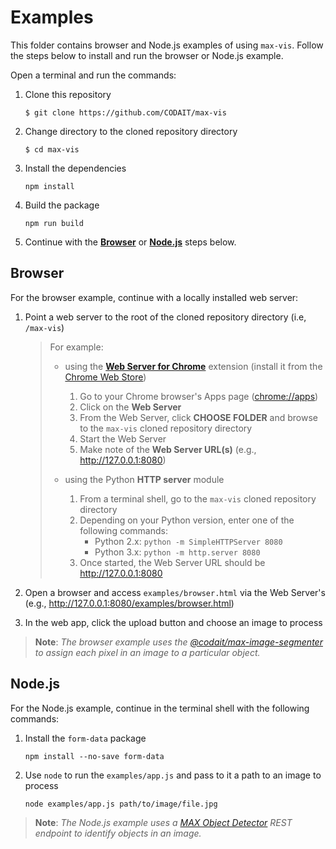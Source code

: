 # Examples

This folder contains browser and Node.js examples of using `max-vis`.
Follow the steps below to install and run the browser or Node.js example.

Open a terminal and run the commands:

1. Clone this repository  
    ```
    $ git clone https://github.com/CODAIT/max-vis
    ```
    
1. Change directory to the cloned repository directory  
    ```
    $ cd max-vis
    ```
    
1. Install the dependencies  
    ```
    npm install
    ```
    
1. Build the package  
    ```
    npm run build
    ```
    
1. Continue with the **[Browser](#Browser)** or **[Node.js](#Node.js)** steps below.  

## Browser

For the browser example, continue with a locally installed web server:

1. Point a web server to the root of the cloned repository directory (i.e, `/max-vis`)

    > For example: 
    >  
    > - using the **[Web Server for Chrome](https://github.com/kzahel/web-server-chrome)** extension (install it from the [Chrome Web Store](https://chrome.google.com/webstore/detail/web-server-for-chrome/ofhbbkphhbklhfoeikjpcbhemlocgigb))
    >   
    >   1. Go to your Chrome browser's Apps page ([chrome://apps](chrome://apps))
    >   1. Click on the **Web Server**
    >   1. From the Web Server, click **CHOOSE FOLDER** and browse to the `max-vis` cloned repository directory
    >   1. Start the Web Server
    >   1. Make note of the **Web Server URL(s)** (e.g., http://127.0.0.1:8080)
    >   
    > - using the Python **HTTP server** module
    >   
    >   1. From a terminal shell, go to the `max-vis` cloned repository directory
    >   1. Depending on your Python version, enter one of the following commands:
    >       - Python 2.x: `python -m SimpleHTTPServer 8080`
    >       - Python 3.x: `python -m http.server 8080`
    >   1. Once started, the Web Server URL should be http://127.0.0.1:8080
    >   

1. Open a browser and access `examples/browser.html` via the Web Server's (e.g., http://127.0.0.1:8080/examples/browser.html)

1. In the web app, click the upload button and choose an image to process  

> **Note**: _The browser example uses the [@codait/max-image-segmenter](https://www.npmjs.com/package/@codait/max-image-segmenter) to assign each pixel in an image to a particular object._

## Node.js

For the Node.js example, continue in the terminal shell with the following commands:

1. Install the `form-data` package  
    ```
    npm install --no-save form-data
    ```
    
1. Use `node` to run the `examples/app.js` and pass to it a path to an image to process  
    ```
    node examples/app.js path/to/image/file.jpg
    ```

> **Note**: _The Node.js example uses a [MAX Object Detector](https://github.com/IBM/MAX-Object-Detector) REST endpoint to identify objects in an image._

